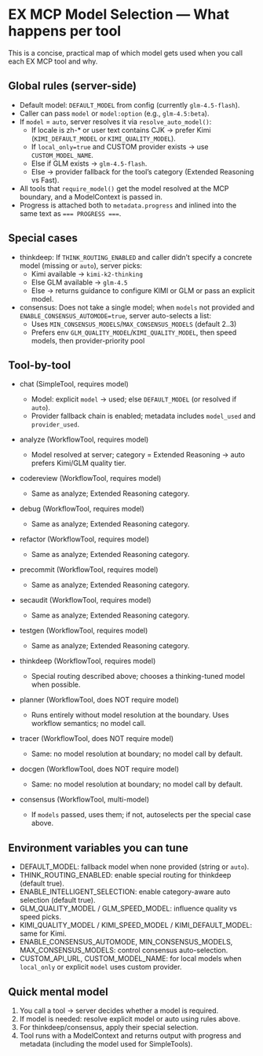 # EX MCP Model Selection — What happens per tool

This is a concise, practical map of which model gets used when you call each EX MCP tool and why.

## Global rules (server-side)
- Default model: `DEFAULT_MODEL` from config (currently `glm-4.5-flash`).
- Caller can pass `model` or `model:option` (e.g., `glm-4.5:beta`).
- If `model` = `auto`, server resolves it via `resolve_auto_model()`:
  - If locale is zh-* or user text contains CJK → prefer Kimi (`KIMI_DEFAULT_MODEL` or `KIMI_QUALITY_MODEL`).
  - If `local_only=true` and CUSTOM provider exists → use `CUSTOM_MODEL_NAME`.
  - Else if GLM exists → `glm-4.5-flash`.
  - Else → provider fallback for the tool’s category (Extended Reasoning vs Fast).
- All tools that `require_model()` get the model resolved at the MCP boundary, and a ModelContext is passed in.
- Progress is attached both to `metadata.progress` and inlined into the same text as `=== PROGRESS ===`.

## Special cases
- thinkdeep: If `THINK_ROUTING_ENABLED` and caller didn’t specify a concrete model (missing or `auto`), server picks:
  - Kimi available → `kimi-k2-thinking`
  - Else GLM available → `glm-4.5`
  - Else → returns guidance to configure KIMI or GLM or pass an explicit model.
- consensus: Does not take a single model; when `models` not provided and `ENABLE_CONSENSUS_AUTOMODE=true`, server auto-selects a list:
  - Uses `MIN_CONSENSUS_MODELS`/`MAX_CONSENSUS_MODELS` (default 2..3)
  - Prefers env `GLM_QUALITY_MODEL`/`KIMI_QUALITY_MODEL`, then speed models, then provider-priority pool

## Tool-by-tool

- chat (SimpleTool, requires model)
  - Model: explicit `model` → used; else `DEFAULT_MODEL` (or resolved if `auto`).
  - Provider fallback chain is enabled; metadata includes `model_used` and `provider_used`.

- analyze (WorkflowTool, requires model)
  - Model resolved at server; category = Extended Reasoning → auto prefers Kimi/GLM quality tier.

- codereview (WorkflowTool, requires model)
  - Same as analyze; Extended Reasoning category.

- debug (WorkflowTool, requires model)
  - Same as analyze; Extended Reasoning category.

- refactor (WorkflowTool, requires model)
  - Same as analyze; Extended Reasoning category.

- precommit (WorkflowTool, requires model)
  - Same as analyze; Extended Reasoning category.

- secaudit (WorkflowTool, requires model)
  - Same as analyze; Extended Reasoning category.

- testgen (WorkflowTool, requires model)
  - Same as analyze; Extended Reasoning category.

- thinkdeep (WorkflowTool, requires model)
  - Special routing described above; chooses a thinking-tuned model when possible.

- planner (WorkflowTool, does NOT require model)
  - Runs entirely without model resolution at the boundary. Uses workflow semantics; no model call.

- tracer (WorkflowTool, does NOT require model)
  - Same: no model resolution at boundary; no model call by default.

- docgen (WorkflowTool, does NOT require model)
  - Same: no model resolution at boundary; no model call by default.

- consensus (WorkflowTool, multi-model)
  - If `models` passed, uses them; if not, autoselects per the special case above.

## Environment variables you can tune
- DEFAULT_MODEL: fallback model when none provided (string or `auto`).
- THINK_ROUTING_ENABLED: enable special routing for thinkdeep (default true).
- ENABLE_INTELLIGENT_SELECTION: enable category-aware auto selection (default true).
- GLM_QUALITY_MODEL / GLM_SPEED_MODEL: influence quality vs speed picks.
- KIMI_QUALITY_MODEL / KIMI_SPEED_MODEL / KIMI_DEFAULT_MODEL: same for Kimi.
- ENABLE_CONSENSUS_AUTOMODE, MIN_CONSENSUS_MODELS, MAX_CONSENSUS_MODELS: control consensus auto-selection.
- CUSTOM_API_URL, CUSTOM_MODEL_NAME: for local models when `local_only` or explicit `model` uses custom provider.

## Quick mental model
1) You call a tool → server decides whether a model is required.
2) If model is needed: resolve explicit model or auto using rules above.
3) For thinkdeep/consensus, apply their special selection.
4) Tool runs with a ModelContext and returns output with progress and metadata (including the model used for SimpleTools).


